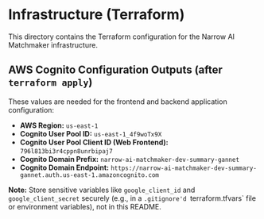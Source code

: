 # Infrastructure (Terraform)

This directory contains the Terraform configuration for the Narrow AI Matchmaker infrastructure.

## AWS Cognito Configuration Outputs (after `terraform apply`)

These values are needed for the frontend and backend application configuration:

*   **AWS Region:** `us-east-1`
*   **Cognito User Pool ID:** `us-east-1_4f9woTx9X`
*   **Cognito User Pool Client ID (Web Frontend):** `796l813bi3r4cppn8unrbipaj7`
*   **Cognito Domain Prefix:** `narrow-ai-matchmaker-dev-summary-gannet`
*   **Cognito Domain Endpoint:** `https://narrow-ai-matchmaker-dev-summary-gannet.auth.us-east-1.amazoncognito.com`

**Note:** Store sensitive variables like `google_client_id` and `google_client_secret` securely (e.g., in a `.gitignore'd `terraform.tfvars` file or environment variables), not in this README. 